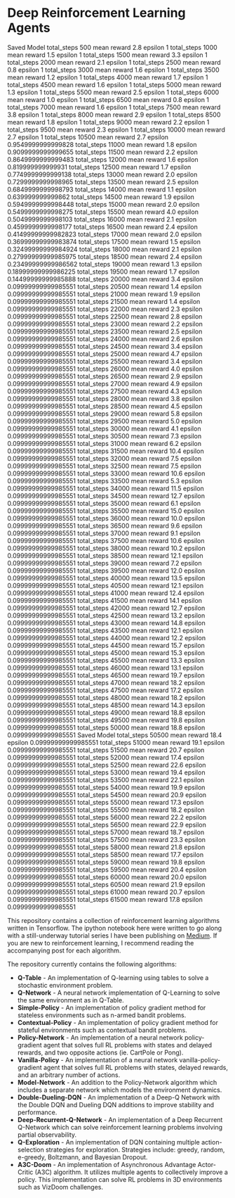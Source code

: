 # Deep Reinforcement Learning Agents

Saved Model
total_steps 500 mean reward 2.8 epsilon 1
total_steps 1000 mean reward 1.5 epsilon 1
total_steps 1500 mean reward 3.3 epsilon 1
total_steps 2000 mean reward 2.1 epsilon 1
total_steps 2500 mean reward 0.8 epsilon 1
total_steps 3000 mean reward 1.6 epsilon 1
total_steps 3500 mean reward 1.2 epsilon 1
total_steps 4000 mean reward 1.7 epsilon 1
total_steps 4500 mean reward 1.6 epsilon 1
total_steps 5000 mean reward 1.3 epsilon 1
total_steps 5500 mean reward 2.5 epsilon 1
total_steps 6000 mean reward 1.0 epsilon 1
total_steps 6500 mean reward 0.8 epsilon 1
total_steps 7000 mean reward 1.6 epsilon 1
total_steps 7500 mean reward 3.8 epsilon 1
total_steps 8000 mean reward 2.9 epsilon 1
total_steps 8500 mean reward 1.8 epsilon 1
total_steps 9000 mean reward 2.2 epsilon 1
total_steps 9500 mean reward 2.3 epsilon 1
total_steps 10000 mean reward 2.7 epsilon 1
total_steps 10500 mean reward 2.7 epsilon 0.9549999999999828
total_steps 11000 mean reward 1.8 epsilon 0.9099999999999655
total_steps 11500 mean reward 2.2 epsilon 0.8649999999999483
total_steps 12000 mean reward 1.6 epsilon 0.819999999999931
total_steps 12500 mean reward 1.7 epsilon 0.7749999999999138
total_steps 13000 mean reward 2.0 epsilon 0.7299999999998965
total_steps 13500 mean reward 2.5 epsilon 0.6849999999998793
total_steps 14000 mean reward 1.1 epsilon 0.639999999999862
total_steps 14500 mean reward 1.9 epsilon 0.5949999999998448
total_steps 15000 mean reward 2.0 epsilon 0.5499999999998275
total_steps 15500 mean reward 4.0 epsilon 0.5049999999998103
total_steps 16000 mean reward 2.1 epsilon 0.4599999999998177
total_steps 16500 mean reward 2.4 epsilon 0.41499999999982823
total_steps 17000 mean reward 2.0 epsilon 0.36999999999983874
total_steps 17500 mean reward 1.5 epsilon 0.32499999999984924
total_steps 18000 mean reward 2.1 epsilon 0.27999999999985975
total_steps 18500 mean reward 2.4 epsilon 0.23499999999986562
total_steps 19000 mean reward 1.3 epsilon 0.18999999999986225
total_steps 19500 mean reward 1.7 epsilon 0.14499999999985888
total_steps 20000 mean reward 3.4 epsilon 0.09999999999985551
total_steps 20500 mean reward 1.4 epsilon 0.09999999999985551
total_steps 21000 mean reward 1.9 epsilon 0.09999999999985551
total_steps 21500 mean reward 1.4 epsilon 0.09999999999985551
total_steps 22000 mean reward 2.3 epsilon 0.09999999999985551
total_steps 22500 mean reward 2.8 epsilon 0.09999999999985551
total_steps 23000 mean reward 2.2 epsilon 0.09999999999985551
total_steps 23500 mean reward 2.5 epsilon 0.09999999999985551
total_steps 24000 mean reward 2.6 epsilon 0.09999999999985551
total_steps 24500 mean reward 3.4 epsilon 0.09999999999985551
total_steps 25000 mean reward 4.7 epsilon 0.09999999999985551
total_steps 25500 mean reward 3.4 epsilon 0.09999999999985551
total_steps 26000 mean reward 4.0 epsilon 0.09999999999985551
total_steps 26500 mean reward 2.9 epsilon 0.09999999999985551
total_steps 27000 mean reward 4.9 epsilon 0.09999999999985551
total_steps 27500 mean reward 4.3 epsilon 0.09999999999985551
total_steps 28000 mean reward 3.8 epsilon 0.09999999999985551
total_steps 28500 mean reward 4.5 epsilon 0.09999999999985551
total_steps 29000 mean reward 5.8 epsilon 0.09999999999985551
total_steps 29500 mean reward 5.0 epsilon 0.09999999999985551
total_steps 30000 mean reward 4.1 epsilon 0.09999999999985551
total_steps 30500 mean reward 7.3 epsilon 0.09999999999985551
total_steps 31000 mean reward 6.2 epsilon 0.09999999999985551
total_steps 31500 mean reward 10.4 epsilon 0.09999999999985551
total_steps 32000 mean reward 7.5 epsilon 0.09999999999985551
total_steps 32500 mean reward 7.5 epsilon 0.09999999999985551
total_steps 33000 mean reward 10.6 epsilon 0.09999999999985551
total_steps 33500 mean reward 5.3 epsilon 0.09999999999985551
total_steps 34000 mean reward 11.5 epsilon 0.09999999999985551
total_steps 34500 mean reward 12.7 epsilon 0.09999999999985551
total_steps 35000 mean reward 6.1 epsilon 0.09999999999985551
total_steps 35500 mean reward 15.0 epsilon 0.09999999999985551
total_steps 36000 mean reward 10.0 epsilon 0.09999999999985551
total_steps 36500 mean reward 9.6 epsilon 0.09999999999985551
total_steps 37000 mean reward 9.1 epsilon 0.09999999999985551
total_steps 37500 mean reward 10.6 epsilon 0.09999999999985551
total_steps 38000 mean reward 10.2 epsilon 0.09999999999985551
total_steps 38500 mean reward 12.1 epsilon 0.09999999999985551
total_steps 39000 mean reward 7.2 epsilon 0.09999999999985551
total_steps 39500 mean reward 12.0 epsilon 0.09999999999985551
total_steps 40000 mean reward 13.5 epsilon 0.09999999999985551
total_steps 40500 mean reward 12.1 epsilon 0.09999999999985551
total_steps 41000 mean reward 12.4 epsilon 0.09999999999985551
total_steps 41500 mean reward 14.1 epsilon 0.09999999999985551
total_steps 42000 mean reward 12.7 epsilon 0.09999999999985551
total_steps 42500 mean reward 13.2 epsilon 0.09999999999985551
total_steps 43000 mean reward 14.8 epsilon 0.09999999999985551
total_steps 43500 mean reward 12.1 epsilon 0.09999999999985551
total_steps 44000 mean reward 12.2 epsilon 0.09999999999985551
total_steps 44500 mean reward 15.7 epsilon 0.09999999999985551
total_steps 45000 mean reward 15.3 epsilon 0.09999999999985551
total_steps 45500 mean reward 13.3 epsilon 0.09999999999985551
total_steps 46000 mean reward 13.1 epsilon 0.09999999999985551
total_steps 46500 mean reward 19.7 epsilon 0.09999999999985551
total_steps 47000 mean reward 18.2 epsilon 0.09999999999985551
total_steps 47500 mean reward 17.2 epsilon 0.09999999999985551
total_steps 48000 mean reward 18.2 epsilon 0.09999999999985551
total_steps 48500 mean reward 14.3 epsilon 0.09999999999985551
total_steps 49000 mean reward 18.8 epsilon 0.09999999999985551
total_steps 49500 mean reward 19.8 epsilon 0.09999999999985551
total_steps 50000 mean reward 18.8 epsilon 0.09999999999985551
Saved Model
total_steps 50500 mean reward 18.4 epsilon 0.09999999999985551
total_steps 51000 mean reward 19.1 epsilon 0.09999999999985551
total_steps 51500 mean reward 20.7 epsilon 0.09999999999985551
total_steps 52000 mean reward 17.4 epsilon 0.09999999999985551
total_steps 52500 mean reward 22.6 epsilon 0.09999999999985551
total_steps 53000 mean reward 19.4 epsilon 0.09999999999985551
total_steps 53500 mean reward 22.1 epsilon 0.09999999999985551
total_steps 54000 mean reward 19.9 epsilon 0.09999999999985551
total_steps 54500 mean reward 20.9 epsilon 0.09999999999985551
total_steps 55000 mean reward 17.3 epsilon 0.09999999999985551
total_steps 55500 mean reward 18.2 epsilon 0.09999999999985551
total_steps 56000 mean reward 22.2 epsilon 0.09999999999985551
total_steps 56500 mean reward 22.9 epsilon 0.09999999999985551
total_steps 57000 mean reward 18.7 epsilon 0.09999999999985551
total_steps 57500 mean reward 23.3 epsilon 0.09999999999985551
total_steps 58000 mean reward 21.8 epsilon 0.09999999999985551
total_steps 58500 mean reward 17.7 epsilon 0.09999999999985551
total_steps 59000 mean reward 19.8 epsilon 0.09999999999985551
total_steps 59500 mean reward 20.4 epsilon 0.09999999999985551
total_steps 60000 mean reward 20.0 epsilon 0.09999999999985551
total_steps 60500 mean reward 21.9 epsilon 0.09999999999985551
total_steps 61000 mean reward 20.7 epsilon 0.09999999999985551
total_steps 61500 mean reward 17.8 epsilon 0.09999999999985551


This repository contains a collection of reinforcement learning algorithms written in Tensorflow. The ipython notebook here were written to go
along with a still-underway tutorial series I have been publishing on [Medium](https://medium.com/@awjuliani/simple-reinforcement-learning-with-tensorflow-part-0-q-learning-with-tables-and-neural-networks-d195264329d0#.4gyadb8a4).
If you are new to reinforcement learning, I recommend reading the accompanying post for each algorithm.

The repository currently contains the following algorithms:
* **Q-Table** - An implementation of Q-learning using tables to solve a stochastic environment problem.
* **Q-Network** - A neural network implementation of Q-Learning to solve the same environment as in Q-Table.
* **Simple-Policy** - An implementation of policy gradient method for stateless environments such as n-armed bandit problems.
* **Contextual-Policy** - An implementation of policy gradient method for stateful environments such as contextual bandit problems.
* **Policy-Network** - An implementation of a neural network policy-gradient agent that solves full RL problems with states and delayed rewards, and two opposite actions (ie. CartPole or Pong).
* **Vanilla-Policy** - An implementation of a neural network vanilla-policy-gradient agent that solves full RL problems with states, delayed rewards, and an arbitrary number of actions.
* **Model-Network** - An addition to the Policy-Network algorithm which includes a separate network which models the environment dynamics.
* **Double-Dueling-DQN** - An implementation of a Deep-Q Network with the Double DQN and Dueling DQN additions to improve stability and performance.
* **Deep-Recurrent-Q-Network** - An implementation of a Deep Recurrent Q-Network which can solve reinforcement learning problems involving partial observability.
* **Q-Exploration** - An implementation of DQN containing multiple action-selection strategies for exploration. Strategies include: greedy, random, e-greedy, Boltzmann, and Bayesian Dropout.
* **A3C-Doom** - An implementation of Asynchronous Advantage Actor-Critic (A3C) algorithm. It utilizes multiple agents to collectively improve a policy. This implementation can solve RL problems in 3D environments such as VizDoom challenges.
